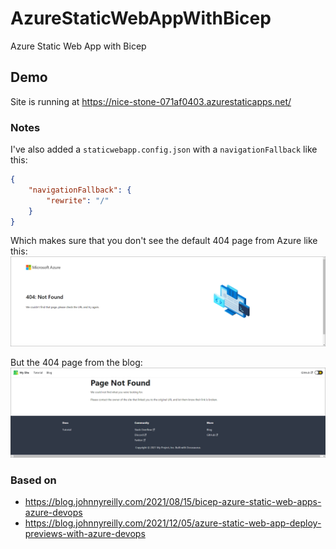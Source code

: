 # AzureStaticWebAppWithBicep
Azure Static Web App with Bicep

## Demo
Site is running at https://nice-stone-071af0403.azurestaticapps.net/

### Notes
I've also added a `staticwebapp.config.json` with a `navigationFallback` like this:
``` json
{
    "navigationFallback": {
        "rewrite": "/"
    }
}
```

Which makes sure that you don't see the default 404 page from Azure like this:
![Azure 404](/resources/azure-404.png)

But the 404 page from the blog:
![Blog 404](/resources/blog-404.png)

### Based on 
- https://blog.johnnyreilly.com/2021/08/15/bicep-azure-static-web-apps-azure-devops
- https://blog.johnnyreilly.com/2021/12/05/azure-static-web-app-deploy-previews-with-azure-devops